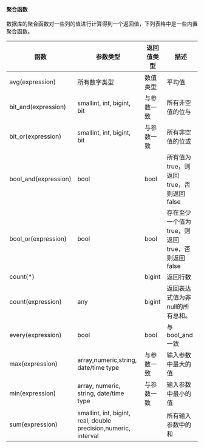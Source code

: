 #### 聚合函数

数据库的聚合函数对一些列的值进行计算得到一个返回值，下列表格中是一些内置聚合函数。

| 函数                 | 参数类型                                                     | 返回值类型 | 描述                                            |
| -------------------- | ------------------------------------------------------------ | ---------- | ----------------------------------------------- |
| avg(expression)      | 所有数字类型                                                 | 数值类型   | 平均值                                          |
| bit_and(expression)  | smallint, int, bigint, bit                                   | 与参数一致 | 所有非空值的位与                                |
| bit_or(expression)   | smallint, int, bigint,   bit                                 | 与参数一致 | 所有非空值的位或                                |
| bool_and(expression) | bool                                                         | bool       | 所有值为true，则返回true，否则返回false         |
| bool_or(expression)  | bool                                                         | bool       | 存在至少一个值为true，则返回true，否则返回false |
| count(*)             |                                                              | bigint     | 返回行数                                        |
| count(expression)    | any                                                          | bigint     | 返回表达式值为非null的所有总和。                |
| every(expression)    | bool                                                         | bool       | 与bool_and一致                                  |
| max(expression)      | array,numeric,string,   date/time type                       | 与参数一致 | 输入参数中最大的值                              |
| min(expression)      | array,   numeric, string, date/time type                     | 与参数一致 | 输入参数中最小的值                              |
| sum(expression)      | smallint, int, bigint, real, double   precision,numeric, interval |            | 所有输入参数中的和                              |